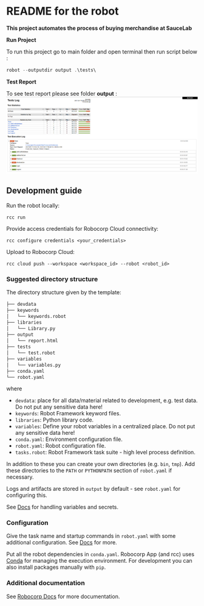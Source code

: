 # README for the robot
**This project automates the process of buying merchandise at SauceLab**

**Run Project**

To run this project go to main folder and open terminal then run script below :
```js
robot --outputdir output .\tests\
```
**Test Report**

To see test report please see folder **output** :
![Image of Yaktocat](https://github.com/gilang-parjiyo/robotframework-appiumlibrary/blob/master/devdata/Report%20Example.png)


## Development guide

Run the robot locally:
```
rcc run
```

Provide access credentials for Robocorp Cloud connectivity:
```
rcc configure credentials <your_credentials>
```

Upload to Robocorp Cloud:
```
rcc cloud push --workspace <workspace_id> --robot <robot_id>
```

### Suggested directory structure

The directory structure given by the template:
```
├── devdata
├── keywords
│   └── keywords.robot
├── libraries
│   └── Library.py
├── output
│   └── report.html
├── tests
│   └── test.robot
├── variables
│   └── variables.py
├── conda.yaml
└── robot.yaml
```

where
* `devdata`: place for all data/material related to development, e.g. test data. Do not put any sensitive data here!
* `keywords`: Robot Framework keyword files.
* `libraries`: Python library code.
* `variables`: Define your robot variables in a centralized place. Do not put any sensitive data here!
* `conda.yaml`: Environment configuration file.
* `robot.yaml`: Robot configuration file.
* `tasks.robot`: Robot Framework task suite - high level process definition.

In addition to these you can create your own directories (e.g. `bin`, `tmp`). Add these directories to the `PATH` or `PYTHONPATH` section of `robot.yaml` if necessary.

Logs and artifacts are stored in `output` by default - see `robot.yaml` for configuring this.

See [Docs](https://robocorp.com/docs/development-howtos/variables-and-secrets/) for handling variables and secrets.


### Configuration

Give the task name and startup commands in `robot.yaml` with some additional configuration. See [Docs](https://robocorp.com/docs/setup/robot-structure#robot-configuration-file-robot-yaml) for more.


Put all the robot dependencies in `conda.yaml`. Robocorp App (and rcc) uses [Conda](https://docs.conda.io) for managing the execution environment. For development you can also install packages manually with `pip`.

### Additional documentation
See [Robocorp Docs](https://robocorp.com/docs/) for more documentation.
